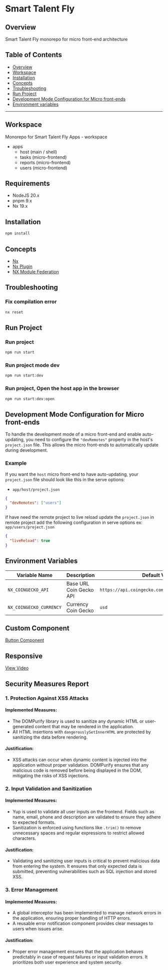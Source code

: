 # Smart Talent Fly

## Overview

Smart Talent Fly monorepo for micro front-end architecture

## Table of Contents

- [Overview](#overview)
- [Workspace](#workspace)
- [Installation](#installation)
- [Concepts](#concepts)
- [Troubleshooting](#troubleshooting)
- [Run Project](#run-project)
- [Development Mode Configuration for Micro front-ends](#development-mode-configuration-for-microfrontends)
- [Environment variables](#environment-variables)

---

## Workspace

Monorepo for Smart Talent Fly Apps - workspace

- apps
  - host (main / shell)
  - tasks (micro-frontend)
  - reports (micro-frontend)
  - users (micro-frontend)

## Requirements

- NodeJS 20.x
- pnpm 9.x
- Nx 19.x

## Installation

```bash
npm install
```

## Concepts

- [Nx](https://nx.dev/)
- [Nx Plugin](https://nx.dev/nx-plugin)
- [NX Module Federation](https://nx.dev/concepts/module-federation/module-federation-and-nx)

## Troubleshooting

### Fix compilation error

```bash
nx reset
```

## Run Project

### Run project

```bash
npm run start
```

### Run project mode dev

```bash
npm run start:dev
```

### Run project, Open the host app in the browser

```bash
npm run start:dev:open
```

## Development Mode Configuration for Micro front-ends

To handle the development mode of a micro front-end and enable auto-updating, you need to configure the `"devRemotes"` property in the host's `project.json` file. This allows the micro front-ends to automatically update during development.

### Example

If you want the `host` micro front-end to have auto-updating, your `project.json` file should look like this in the serve options:

- `app/host/project.json`

```json
{
  "devRemotes": ["users"]
}
```

if have need the remote project to live reload update the `project.json` in remote project add the following configuration in serve options
ex: `app/users/project.json`

```json
{
  "liveReload": true
}
```

## Environment Variables

| Variable Name              | Description              | Default Value                                    | Required |
| -------------------------- | ------------------------ | ------------------------------------------------ | -------- |
| `NX_COINGECKO_API`         | Base URL Coin Gecko API  | `https://api.coingecko.com/api/v3/coins/markets` | Yes      |
| `NX_COINGECKO_CURRENCY`    | Currency Coin Gecko      |  `usd`                                           | Yes      |

## Custom Component
[Button Component](https://github.com/eldalo/st-fly/tree/master/packages/ui/src/button)

## Responsive
[View Video](https://www.loom.com/share/0d9003c94dbc407488dd9a79785d1c6c?sid=9dcc0cec-8bab-4eed-89fd-7e6f0b529014)

## Security Measures Report

### 1. Protection Against XSS Attacks
#### Implemented Measures:
  - The DOMPurify library is used to sanitize any dynamic HTML or user-generated content that may be rendered in the application.
  - All HTML insertions with `dangerouslySetInnerHTML` are protected by sanitizing the data before rendering.
#### Justification:
  - XSS attacks can occur when dynamic content is injected into the application without proper validation. DOMPurify ensures that any malicious code is removed before being displayed in the DOM, mitigating the risks of XSS injections.

### 2. Input Validation and Sanitization
#### Implemented Measures:
  - Yup is used to validate all user inputs on the frontend. Fields such as name, email, phone and description are validated to ensure they adhere to expected formats.
  - Sanitization is enforced using functions like `.trim()` to remove unnecessary spaces and regular expressions to restrict allowed characters.

#### Justification:
- Validating and sanitizing user inputs is critical to prevent malicious data from entering the system. It ensures that only expected data is submitted, preventing vulnerabilities such as SQL injection and stored XSS.

### 3. Error Management
#### Implemented Measures:
  - A global interceptor has been implemented to manage network errors in the application, ensuring proper handling of HTTP errors.
  - A reusable error notification component provides clear messages to users when issues arise.

#### Justification:
  - Proper error management ensures that the application behaves predictably in case of request failures or input validation errors. It prioritizes both user experience and system security.

